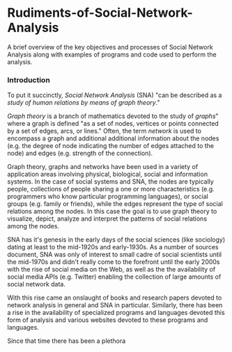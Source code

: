 # Rudiments-of-Social-Network-Analysis
A brief overview of the key objectives and processes of Social Network Analysis along with examples of programs and code used to perform the analysis.

<h3>Introduction</h3>

To put it succinctly, *Social Network Analysis* (SNA) "can be described as a *study of human relations by means of graph theory*." 

*Graph theory* is a branch of mathematics devoted to the study of *graphs*" where a graph is defined "as a set of nodes, vertices or points connected by a set of edges, arcs, or lines." Often, the term *network* is used to encompass a graph and additional additional information about the nodes (e.g. the degree of node indicating the number of edges attached to the node) and edges (e.g. strength of the connection).  

Graph theory, graphs and networks have been used in a variety of application areas involving physical, biological, social and information systems. In the case of social systems and SNA, the nodes are typically people, collections of people sharing a one or more characteristics (e.g. programmers who know particular programming languages), or social groups (e.g. family or friends), while the edges represent the type of social relations among the nodes. In this case the goal is to use graph theory to visualize, depict, analyze and interpret the patterns of social relations among the nodes.

SNA has it's genesis in the early days of the social sciences (like sociology) dating at least to the mid-1920s and early-1930s. As a number of sources document, SNA was only of interest to small cadre of social scientists until the mid-1970s and didn't really come to the forefront until the early 2000s with the rise of social media on the Web, as well as the the availability of social media APIs (e.g. Twitter) enabling the collection of large amounts of social network data. 

With this rise came an onslaught of books and research papers devoted to network analysis in general and SNA in particular.  Similarly, there has been a rise in the availability of specialized programs and languages devoted this form of analysis and various websites devoted to these programs and languages.





Since that time there has been a plethora
